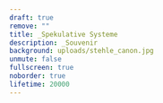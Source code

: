 ```yaml
---
draft: true
remove: ""
title: _Spekulative Systeme
description: _Souvenir
background: uploads/stehle_canon.jpg
unmute: false
fullscreen: true
noborder: true
lifetime: 20000
---
```

